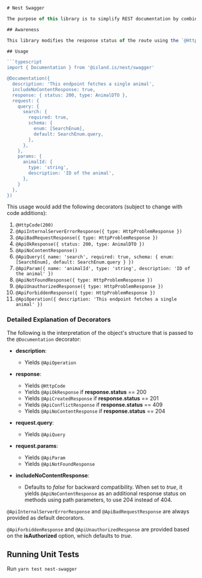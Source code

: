 ````typescript
# Nest Swagger

The purpose of this library is to simplify REST documentation by combining the decorators of `nestjs/swagger` into a single decorator, called `@Documentation`.

## Awareness

This library modifies the response status of the route using the `@HttpCode(xxx)` decorator from `@nestjs/common`.

## Usage

```typescript
import { Documentation } from '@island.is/nest/swagger'

@Documentation({
  description: 'This endpoint fetches a single animal',
  includeNoContentResponse: true,
  response: { status: 200, type: AnimalDTO },
  request: {
    query: {
      search: {
        required: true,
        schema: {
          enum: [SearchEnum],
          default: SearchEnum.query,
        },
      },
    },
    params: {
      animalId: {
        type: 'string',
        description: 'ID of the animal',
      },
    }
  },
})
````

This usage would add the following decorators (subject to change with code additions):

1. `@HttpCode(200)`
2. `@ApiInternalServerErrorResponse({ type: HttpProblemResponse })`
3. `@ApiBadRequestResponse({ type: HttpProblemResponse })`
4. `@ApiOkResponse({ status: 200, type: AnimalDTO })`
5. `@ApiNoContentResponse()`
6. `@ApiQuery({ name: 'search', required: true, schema: { enum: [SearchEnum], default: SearchEnum.query } })`
7. `@ApiParam({ name: 'animalId', type: 'string', description: 'ID of the animal' })`
8. `@ApiNotFoundResponse({ type: HttpProblemResponse })`
9. `@ApiUnauthorizedResponse({ type: HttpProblemResponse })`
10. `@ApiForbiddenResponse({ type: HttpProblemResponse })`
11. `@ApiOperation({ description: 'This endpoint fetches a single animal' })`

### Detailed Explanation of Decorators

The following is the interpretation of the object's structure that is passed to the `@Documentation` decorator:

- **description**:

  - Yields `@ApiOperation`

- **response**:

  - Yields `@HttpCode`
  - Yields `@ApiOkResponse` if **response.status** == 200
  - Yields `@ApiCreatedResponse` if **response.status** == 201
  - Yields `@ApiConflictResponse` if **response.status** == 409
  - Yields `@ApiNoContentResponse` if **response.status** == 204

- **request.query**:

  - Yields `@ApiQuery`

- **request.params**:

  - Yields `@ApiParam`
  - Yields `@ApiNotFoundResponse`

- **includeNoContentResponse**:
  - Defaults to _false_ for backward compatibility. When set to _true_, it yields `@ApiNoContentResponse` as an additional response status on methods using path parameters, to use 204 instead of 404.

`@ApiInternalServerErrorResponse` and `@ApiBadRequestResponse` are always provided as default decorators.

`@ApiForbiddenResponse` and `@ApiUnauthorizedResponse` are provided based on the **isAuthorized** option, which defaults to _true_.

## Running Unit Tests

Run `yarn test nest-swagger`

```

```
